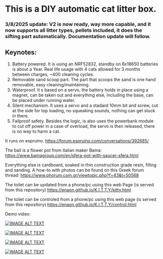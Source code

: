 # This is a DIY automatic cat litter box.

### 3/8/2025 update: V2 is now ready, way more capable, and it now supports all litter types, pellets included, it does the sifting part automatically. Documentation update will follow. 

## Keynotes:
1. Battery powered.
   It is using an NRF52832, standby on 6x18650 batteries is about a Year. Real life usage with 4 cats allowed for 3 months between charges, ~400 cleaning cycles.
2. Removable sand scoop part.
   The part that scoops the sand is one hand removable, easy cleaning/maintaining.
3. Waterproof.
   It s based on a servo, the battery holds in place using a magnet, can be taken out and everything else, including the base, can be placed under running water.
5. Silent mechanism.
   It uses a servo and a stadard 10mm bit and screw, cut at the side for top loading, no squeaking sounds, nothing can get stuck in there.
6. Failproof safety.
   Besides the logic, is also uses the powerbank module to cut off power in a case of overload, the servo is then released, there is no way to harm a cat.

It runs on espruino.
https://forum.espruino.com/conversations/392685/

The ball is a flower pot from italian maker Bama:
https://www.bamagroup.com/en/sfera-pot-with-saucer-sfera.html

Everything else is cardboard, soaked in thin construction grade resin, filling and sanding. 
A how-to with photos can be found on this Greek forum thread:
https://www.phorum.com.gr/viewtopic.php?f=43&t=50568

The toilet can be updated from a phone/pc using this web Page (is served from this repository)
https://enaon.github.io/K.I.T.T.Y/kitty.html

The toilet can be controled from a phone/pc using this web page (is served from this repository)
https://enaon.github.io/K.I.T.T.Y/control.html


Demo video:


[![IMAGE ALT TEXT](http://img.youtube.com/vi/D4g8feknsxU/0.jpg)](http://www.youtube.com/watch?v=D4g8feknsxU "")

[![IMAGE ALT TEXT](http://img.youtube.com/vi/NsHfjCTPNMw/0.jpg)](http://www.youtube.com/watch?v=NsHfjCTPNMw "")

[![IMAGE ALT TEXT](http://img.youtube.com/vi/7z5zREmaqtM/0.jpg)](http://www.youtube.com/watch?v=7z5zREmaqtM "")

[![IMAGE ALT TEXT](http://img.youtube.com/vi/u9RIlObnvNE/0.jpg)](http://www.youtube.com/watch?v=u9RIlObnvNE "")




